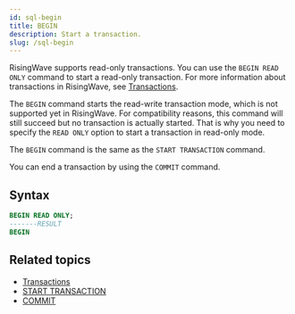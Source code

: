 ```yaml
---
id: sql-begin
title: BEGIN
description: Start a transaction.
slug: /sql-begin
---
```

<head>
  <link rel="canonical" href="https://docs.risingwave.com/docs/current/sql-begin/" />
</head>

RisingWave supports read-only transactions. You can use the `BEGIN READ ONLY` command to start a read-only transaction. For more information about transactions in RisingWave, see [Transactions](/concepts/transactions.md).

The `BEGIN` command starts the read-write transaction mode, which is not supported yet in RisingWave. For compatibility reasons, this command will still succeed but no transaction is actually started. That is why you need to specify the `READ ONLY` option to start a transaction in read-only mode.

The `BEGIN` command is the same as the `START TRANSACTION` command.

You can end a transaction by using the `COMMIT` command.

## Syntax

```sql
BEGIN READ ONLY;
-------RESULT
BEGIN
```

## Related topics

- [Transactions](/concepts/transactions.md)
- [START TRANSACTION](/sql/commands/sql-start-transaction.md)
- [COMMIT](/sql/commands/sql-commit.md)
